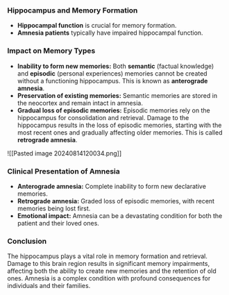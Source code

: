 
### Hippocampus and Memory Formation

- **Hippocampal function** is crucial for memory formation.
- **Amnesia patients** typically have impaired hippocampal function.

### Impact on Memory Types

- **Inability to form new memories:** Both **semantic** (factual knowledge) and **episodic** (personal experiences) memories cannot be created without a functioning hippocampus. This is known as **anterograde amnesia**.
- **Preservation of existing memories:** Semantic memories are stored in the neocortex and remain intact in amnesia.
- **Gradual loss of episodic memories:** Episodic memories rely on the hippocampus for consolidation and retrieval. Damage to the hippocampus results in the loss of episodic memories, starting with the most recent ones and gradually affecting older memories. This is called **retrograde amnesia**.

![[Pasted image 20240814120034.png]]
### Clinical Presentation of Amnesia

- **Anterograde amnesia:** Complete inability to form new declarative memories.
- **Retrograde amnesia:** Graded loss of episodic memories, with recent memories being lost first.
- **Emotional impact:** Amnesia can be a devastating condition for both the patient and their loved ones.

### Conclusion

The hippocampus plays a vital role in memory formation and retrieval. Damage to this brain region results in significant memory impairments, affecting both the ability to create new memories and the retention of old ones. Amnesia is a complex condition with profound consequences for individuals and their families.

